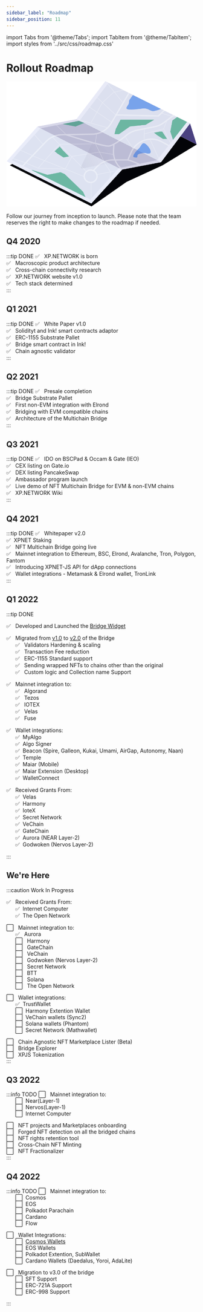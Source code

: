 ```yaml
---
sidebar_label: "Roadmap"
sidebar_position: 11
---
```


import Tabs from '@theme/Tabs';
import TabItem from '@theme/TabItem';
import styles from '../src/css/roadmap.css'

# Rollout Roadmap

![Roadmap](../static/img/44.Roadmap.svg)

Follow our journey from inception to launch. Please note that the team reserves the right to make changes to the roadmap if needed.
## Q4 2020
:::tip DONE
✅ &nbsp; XP.NETWORK is born<br/>
✅ &nbsp; Macroscopic product architecture<br/>
✅ &nbsp; Cross-chain connectivity research<br/>
✅ &nbsp; XP.NETWORK website v1.0<br/>
✅ &nbsp; Tech stack determined<br/>
:::
## Q1 2021
:::tip DONE
✅ &nbsp; White Paper v1.0<br/>
✅ &nbsp; Solidityt and Ink! smart contracts adaptor<br/>
✅ &nbsp; ERC-1155 Substrate Pallet<br/>
✅ &nbsp; Bridge smart contract in Ink!<br/>
✅ &nbsp; Chain agnostic validator<br/>
:::
## Q2 2021
:::tip DONE
✅ &nbsp; Presale completion<br/>
✅ &nbsp; Bridge Substrate Pallet<br/>
✅ &nbsp; First non-EVM integration with Elrond<br/>
✅ &nbsp; Bridging with EVM compatible chains<br/>
✅ &nbsp; Architecture of the Multichain Bridge<br/>
:::
## Q3 2021
:::tip DONE
✅ &nbsp; IDO on BSCPad & Occam & Gate (IEO)<br/>
✅ &nbsp; CEX listing on Gate.io<br/>
✅ &nbsp; DEX listing PancakeSwap<br/>
✅ &nbsp; Ambassador program launch<br/>
✅ &nbsp; Live demo of NFT Multichain Bridge for EVM & non-EVM chains<br/>
✅ &nbsp; XP.NETWORK Wiki<br/>
:::
## Q4 2021
:::tip DONE
✅ &nbsp; Whitepaper v2.0<br/>
✅&nbsp;  XPNET Staking<br/>
✅ &nbsp; NFT Multichain Bridge going live<br/>
✅ &nbsp; Mainnet integration to Ethereum, BSC, Elrond, Avalanche, Tron, Polygon, Fantom<br/>
✅ &nbsp; Introducing XPNET-JS API for dApp connections<br/>
✅ &nbsp; Wallet integrations - Metamask & Elrond wallet, TronLink<br/>
:::
## Q1 2022
:::tip DONE

✅ &nbsp; Developed and Launched the [Bridge Widget](https://widget.xp.network/?widget=true&wsettings=true#)<br/>

✅ &nbsp; Migrated from [v1.0](https://bridge.v1.xp.network/) to [v2.0](https://bridge.xp.network/) of the Bridge<br/>
    &nbsp;&nbsp;&nbsp;&nbsp;&nbsp;&nbsp;✅ &nbsp; Validators Hardening & scaling<br/>
    &nbsp;&nbsp;&nbsp;&nbsp;&nbsp;&nbsp;✅ &nbsp; Transaction Fee reduction<br/>
    &nbsp;&nbsp;&nbsp;&nbsp;&nbsp;&nbsp;✅ &nbsp; ERC-1155 Standard support<br/>
    &nbsp;&nbsp;&nbsp;&nbsp;&nbsp;&nbsp;✅ &nbsp; Sending wrapped NFTs to chains other than the original<br/>
    &nbsp;&nbsp;&nbsp;&nbsp;&nbsp;&nbsp;✅ &nbsp; Custom logic and Collection name Support<br/>

✅ &nbsp; Mainnet integration to:<br/>
    &nbsp;&nbsp;&nbsp;&nbsp;&nbsp;&nbsp;✅ &nbsp; Algorand<br/>
    &nbsp;&nbsp;&nbsp;&nbsp;&nbsp;&nbsp;✅ &nbsp; Tezos<br/>
    &nbsp;&nbsp;&nbsp;&nbsp;&nbsp;&nbsp;✅ &nbsp; IOTEX<br/>
    &nbsp;&nbsp;&nbsp;&nbsp;&nbsp;&nbsp;✅ &nbsp; Velas<br/>
    &nbsp;&nbsp;&nbsp;&nbsp;&nbsp;&nbsp;✅ &nbsp; Fuse<br/>

✅ &nbsp; Wallet integrations: <br/>
    &nbsp;&nbsp;&nbsp;&nbsp;&nbsp;&nbsp;✅ &nbsp;MyAlgo<br/>
    &nbsp;&nbsp;&nbsp;&nbsp;&nbsp;&nbsp;✅ &nbsp;Algo Signer<br/>
    &nbsp;&nbsp;&nbsp;&nbsp;&nbsp;&nbsp;✅ &nbsp;Beacon (Spire, Galleon, Kukai, Umami, AirGap, Autonomy, Naan)<br/>
    &nbsp;&nbsp;&nbsp;&nbsp;&nbsp;&nbsp;✅ &nbsp;Temple<br/>
    &nbsp;&nbsp;&nbsp;&nbsp;&nbsp;&nbsp;✅ &nbsp;Maiar (Mobile)<br/>
    &nbsp;&nbsp;&nbsp;&nbsp;&nbsp;&nbsp;✅ &nbsp;Maiar Extension (Desktop)<br/>
    &nbsp;&nbsp;&nbsp;&nbsp;&nbsp;&nbsp;✅ &nbsp;WalletConnect<br/>

✅ &nbsp; Received Grants From: <br/>
    &nbsp;&nbsp;&nbsp;&nbsp;&nbsp;&nbsp;✅ &nbsp;Velas<br/>
    &nbsp;&nbsp;&nbsp;&nbsp;&nbsp;&nbsp;✅ &nbsp;Harmony<br/>
    &nbsp;&nbsp;&nbsp;&nbsp;&nbsp;&nbsp;✅ &nbsp;IoteX<br/>
    &nbsp;&nbsp;&nbsp;&nbsp;&nbsp;&nbsp;✅ &nbsp;Secret Network<br/>
    &nbsp;&nbsp;&nbsp;&nbsp;&nbsp;&nbsp;✅ &nbsp;VeChain<br/>
    &nbsp;&nbsp;&nbsp;&nbsp;&nbsp;&nbsp;✅ &nbsp;GateChain<br/>
    &nbsp;&nbsp;&nbsp;&nbsp;&nbsp;&nbsp;✅ &nbsp;Aurora (NEAR Layer-2)<br/>
    &nbsp;&nbsp;&nbsp;&nbsp;&nbsp;&nbsp;✅ &nbsp;Godwoken (Nervos Layer-2)<br/>

:::
## We're Here
:::caution Work In Progress

✅ &nbsp; Received Grants From: <br/>
    &nbsp;&nbsp;&nbsp;&nbsp;&nbsp;&nbsp;✅ &nbsp;Internet Computer<br/>
    &nbsp;&nbsp;&nbsp;&nbsp;&nbsp;&nbsp;✅ &nbsp;The Open Network<br/>

⬜ &nbsp; Mainnet integration to:<br/>
    &nbsp;&nbsp;&nbsp;&nbsp;&nbsp;&nbsp;✅ &nbsp; Aurora<br/>
    &nbsp;&nbsp;&nbsp;&nbsp;&nbsp;&nbsp;⬜ &nbsp; Harmony<br/>
    &nbsp;&nbsp;&nbsp;&nbsp;&nbsp;&nbsp;⬜ &nbsp; GateChain<br/>
    &nbsp;&nbsp;&nbsp;&nbsp;&nbsp;&nbsp;⬜ &nbsp; VeChain<br/>
    &nbsp;&nbsp;&nbsp;&nbsp;&nbsp;&nbsp;⬜ &nbsp; Godwoken (Nervos Layer-2)<br/>
    &nbsp;&nbsp;&nbsp;&nbsp;&nbsp;&nbsp;⬜ &nbsp; Secret Network<br/>
    &nbsp;&nbsp;&nbsp;&nbsp;&nbsp;&nbsp;⬜ &nbsp; BTT <br/>
    &nbsp;&nbsp;&nbsp;&nbsp;&nbsp;&nbsp;⬜ &nbsp; Solana<br/>
    &nbsp;&nbsp;&nbsp;&nbsp;&nbsp;&nbsp;⬜ &nbsp; The Open Network <br/>

⬜ &nbsp; Wallet integrations:<br/>
    &nbsp;&nbsp;&nbsp;&nbsp;&nbsp;&nbsp;✅ &nbsp;TrustWallet<br/>
    &nbsp;&nbsp;&nbsp;&nbsp;&nbsp;&nbsp;⬜ &nbsp;Harmony Extention Wallet<br/>
    &nbsp;&nbsp;&nbsp;&nbsp;&nbsp;&nbsp;⬜ &nbsp;VeChain wallets (Sync2)<br/>
    &nbsp;&nbsp;&nbsp;&nbsp;&nbsp;&nbsp;⬜ &nbsp;Solana wallets (Phantom)<br/>
    &nbsp;&nbsp;&nbsp;&nbsp;&nbsp;&nbsp;⬜ &nbsp;Secret Network (Mathwallet)<br/>

⬜ &nbsp; Chain Agnostic NFT Marketplace Lister (Beta)<br/>
⬜ &nbsp; Bridge Explorer<br/>
⬜ &nbsp; XPJS Tokenization<br/>
:::
## Q3 2022
:::info TODO
⬜ &nbsp; Mainnet integration to:<br/>
    &nbsp;&nbsp;&nbsp;&nbsp;&nbsp;&nbsp;⬜ &nbsp;Near(Layer-1)<br/>
    &nbsp;&nbsp;&nbsp;&nbsp;&nbsp;&nbsp;⬜ &nbsp;Nervos(Layer-1)<br/>
    &nbsp;&nbsp;&nbsp;&nbsp;&nbsp;&nbsp;⬜ &nbsp;Internet Computer<br/>

⬜ &nbsp; NFT projects and Marketplaces onboarding<br/>
⬜ &nbsp; Forged NFT detection on all the bridged chains<br/>
⬜ &nbsp; NFT rights retention tool<br/>
⬜ &nbsp; Cross-Chain NFT Minting<br/>
⬜ &nbsp; NFT Fractionalizer<br/>
:::

## Q4 2022
:::info TODO
⬜ &nbsp; Mainnet integration to:<br/>
    &nbsp;&nbsp;&nbsp;&nbsp;&nbsp;&nbsp;⬜ &nbsp;Cosmos<br/>
    &nbsp;&nbsp;&nbsp;&nbsp;&nbsp;&nbsp;⬜ &nbsp;EOS<br/>
    &nbsp;&nbsp;&nbsp;&nbsp;&nbsp;&nbsp;⬜ &nbsp;Polkadot Parachain<br/>
    &nbsp;&nbsp;&nbsp;&nbsp;&nbsp;&nbsp;⬜ &nbsp;Cardano<br/>
    &nbsp;&nbsp;&nbsp;&nbsp;&nbsp;&nbsp;⬜ &nbsp;Flow<br/>

⬜ &nbsp; Wallet Integrations:<br/>
    &nbsp;&nbsp;&nbsp;&nbsp;&nbsp;&nbsp;⬜ &nbsp;[Cosmos Wallets](https://v1.cosmos.network/ecosystem/wallets)<br/>
    &nbsp;&nbsp;&nbsp;&nbsp;&nbsp;&nbsp;⬜ &nbsp;EOS Wallets<br/>
    &nbsp;&nbsp;&nbsp;&nbsp;&nbsp;&nbsp;⬜ &nbsp;Polkadot Extention, SubWallet<br/>
    &nbsp;&nbsp;&nbsp;&nbsp;&nbsp;&nbsp;⬜ &nbsp;Cardano Wallets (Daedalus, Yoroi, AdaLite)<br/>

⬜ &nbsp; Migration to v3.0 of the bridge<br/>
    &nbsp;&nbsp;&nbsp;&nbsp;&nbsp;&nbsp;⬜ &nbsp;SFT Support<br/>
    &nbsp;&nbsp;&nbsp;&nbsp;&nbsp;&nbsp;⬜ &nbsp;ERC-721A Support<br/>
    &nbsp;&nbsp;&nbsp;&nbsp;&nbsp;&nbsp;⬜ &nbsp;ERC-998  Support<br/>

<!-- ⬜ &nbsp; NFTs Search (search by any parameter)<br/> -->
<!-- ⬜ &nbsp; NFT Launchpad<br/> -->
<!-- ⬜ &nbsp; NFT Marketcap (Collection & individual NFT statistics & analytics)<br/> -->
:::

